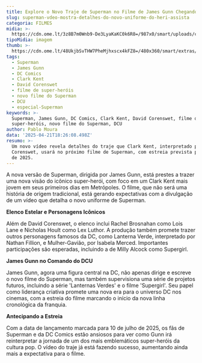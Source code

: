 ```yaml
---
title: Explore o Novo Traje de Superman no Filme de James Gunn Chegando em 2025
slug: superman-vdeo-mostra-detalhes-do-novo-uniforme-do-heri-assista
categoria: FILMES
midia: >-
  https://cdn.ome.lt/3z8B7m0Wnb9-De3LyaKaKC0k6R8=/987x0/smart/uploads/conteudo/fotos/superman-cinemacon_mvaIHoz.png
tipoMidia: imagem
thumb: >-
  https://cdn.ome.lt/48UkjbSvTHW7PheMjhxscx4kFZ8=/480x360/smart/extras/conteudos/superman-cinemacon_Hz2KQiA.png
tags:
  - Superman
  - James Gunn
  - DC Comics
  - Clark Kent
  - David Corenswet
  - filme de super-heróis
  - novo filme do Superman
  - DCU
  - especial-Superman
keywords: >-
  Superman, James Gunn, DC Comics, Clark Kent, David Corenswet, filme de
  super-heróis, novo filme do Superman, DCU
author: Pablo Moura
data: '2025-04-21T18:26:08.498Z'
resumo: >-
  Um novo vídeo revela detalhes do traje que Clark Kent, interpretado por David
  Corenswet, usará no próximo filme de Superman, com estreia prevista para julho
  de 2025.
---
```


A nova versão de Superman, dirigida por James Gunn, está prestes a trazer uma nova visão do icônico super-herói, com foco em um Clark Kent mais jovem em seus primeiros dias em Metrópoles. O filme, que não será uma história de origem tradicional, está gerando expectativas com a divulgação de um vídeo que detalha o novo uniforme de Superman.

<blockquote class="twitter-tweet"><a href="https://twitter.com/user/status/1914148035585515904"></a></blockquote>

**Elenco Estelar e Personagens Icônicos**

Além de David Corenswet, o elenco inclui Rachel Brosnahan como Lois Lane e Nicholas Hoult como Lex Luthor. A produção também promete trazer outros personagens famosos da DC, como Lanterna Verde, interpretado por Nathan Fillion, e Mulher-Gavião, por Isabela Merced. Importantes participações são esperadas, incluindo a de Milly Alcock como Supergirl.

**James Gunn no Comando do DCU**

James Gunn, agora uma figura central na DC, não apenas dirige e escreve o novo filme do Superman, mas também supervisiona uma série de projetos futuros, incluindo a série 'Lanternas Verdes' e o filme 'Supergirl'. Seu papel como liderança criativa promete uma nova era para o universo DC nos cinemas, com a estreia do filme marcando o início da nova linha cronológica da franquia.

**Antecipando a Estreia**

Com a data de lançamento marcada para 10 de julho de 2025, os fãs de Superman e da DC Comics estão ansiosos para ver como Gunn irá reinterpretar a jornada de um dos mais emblemáticos super-heróis da cultura pop. O vídeo do traje já está fazendo sucesso, aumentando ainda mais a expectativa para o filme.
